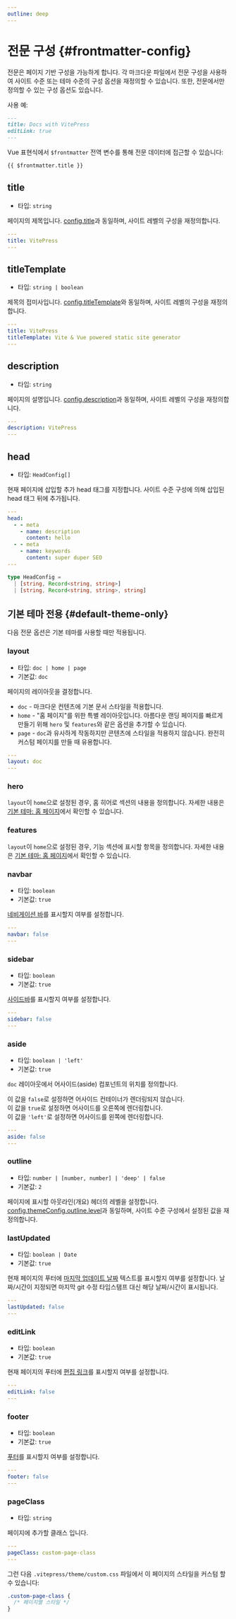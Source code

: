 ```yaml
---
outline: deep
---
```


# 전문 구성 {#frontmatter-config}

전문은 페이지 기반 구성을 가능하게 합니다. 각 마크다운 파일에서 전문 구성을 사용하여 사이트 수준 또는 테마 수준의 구성 옵션을 재정의할 수 있습니다. 또한, 전문에서만 정의할 수 있는 구성 옵션도 있습니다.

사용 예:

```md
---
title: Docs with VitePress
editLink: true
---
```

Vue 표현식에서 `$frontmatter` 전역 변수를 통해 전문 데이터에 접근할 수 있습니다:

```md
{{ $frontmatter.title }}
```

## title

- 타입: `string`

페이지의 제목입니다. [config.title](./site-config#title)과 동일하며, 사이트 레벨의 구성을 재정의합니다.

```yaml
---
title: VitePress
---
```

## titleTemplate

- 타입: `string | boolean`

제목의 접미사입니다. [config.titleTemplate](./site-config#titletemplate)와 동일하며, 사이트 레벨의 구성을 재정의합니다.

```yaml
---
title: VitePress
titleTemplate: Vite & Vue powered static site generator
---
```

## description

- 타입: `string`

페이지의 설명입니다. [config.description](./site-config#description)과 동일하며, 사이트 레벨의 구성을 재정의합니다.

```yaml
---
description: VitePress
---
```

## head

- 타입: `HeadConfig[]`

현재 페이지에 삽입할 추가 head 태그를 지정합니다. 사이트 수준 구성에 의해 삽입된 head 태그 뒤에 추가됩니다.

```yaml
---
head:
  - - meta
    - name: description
      content: hello
  - - meta
    - name: keywords
      content: super duper SEO
---
```

```ts
type HeadConfig =
  | [string, Record<string, string>]
  | [string, Record<string, string>, string]
```

## 기본 테마 전용 {#default-theme-only}

다음 전문 옵션은 기본 테마를 사용할 때만 적용됩니다.

### layout

- 타입: `doc | home | page`
- 기본값: `doc`

페이지의 레이아웃을 결정합니다.

- `doc` - 마크다운 컨텐츠에 기본 문서 스타일을 적용합니다.
- `home` - "홈 페이지"를 위한 특별 레이아웃입니다. 아름다운 랜딩 페이지를 빠르게 만들기 위해 `hero` 및 `features`와 같은 옵션을 추가할 수 있습니다.
- `page` - `doc`과 유사하게 작동하지만 콘텐츠에 스타일을 적용하지 않습니다. 완전히 커스텀 페이지를 만들 때 유용합니다.

```yaml
---
layout: doc
---
```

### hero <Badge type="info" text="홈 페이지 전용" />

`layout`이 `home`으로 설정된 경우, 홈 히어로 섹션의 내용을 정의합니다. 자세한 내용은 [기본 테마: 홈 페이지](./default-theme-home-page)에서 확인할 수 있습니다.

### features <Badge type="info" text="홈 페이지 전용" />

`layout`이 `home`으로 설정된 경우, 기능 섹션에 표시할 항목을 정의합니다. 자세한 내용은 [기본 테마: 홈 페이지](./default-theme-home-page)에서 확인할 수 있습니다.

### navbar

- 타입: `boolean`
- 기본값: `true`

[네비게이션 바](./default-theme-nav)를 표시할지 여부를 설정합니다.

```yaml
---
navbar: false
---
```

### sidebar

- 타입: `boolean`
- 기본값: `true`

[사이드바](./default-theme-sidebar)를 표시할지 여부를 설정합니다.

```yaml
---
sidebar: false
---
```

### aside

- 타입: `boolean | 'left'`
- 기본값: `true`

`doc` 레이아웃에서 어사이드(aside) 컴포넌트의 위치를 정의합니다.

이 값을 `false`로 설정하면 어사이드 컨테이너가 렌더링되지 않습니다.\
이 값을 `true`로 설정하면 어사이드를 오른쪽에 렌더링합니다.\
이 값을 `'left'`로 설정하면 어사이드를 왼쪽에 렌더링합니다.

```yaml
---
aside: false
---
```

### outline

- 타입: `number | [number, number] | 'deep' | false`
- 기본값: `2`

페이지에 표시할 아웃라인(개요) 헤더의 레벨을 설정합니다. [config.themeConfig.outline.level](./default-theme-config#outline)과 동일하며, 사이트 수준 구성에서 설정된 값을 재정의합니다.

### lastUpdated

- 타입: `boolean | Date`
- 기본값: `true`

현재 페이지의 푸터에 [마지막 업데이트 날짜](./default-theme-last-updated) 텍스트를 표시할지 여부를 설정합니다. 날짜/시간이 지정되면 마지막 git 수정 타임스탬프 대신 해당 날짜/시간이 표시됩니다.

```yaml
---
lastUpdated: false
---
```

### editLink

- 타입: `boolean`
- 기본값: `true`

현재 페이지의 푸터에 [편집 링크](./default-theme-edit-link)를 표시할지 여부를 설정합니다.

```yaml
---
editLink: false
---
```

### footer

- 타입: `boolean`
- 기본값: `true`

[푸터](./default-theme-footer)를 표시할지 여부를 설정합니다.

```yaml
---
footer: false
---
```

### pageClass

- 타입: `string`

페이지에 추가할 클래스 입니다.

```yaml
---
pageClass: custom-page-class
---
```

그런 다음 `.vitepress/theme/custom.css` 파일에서 이 페이지의 스타일을 커스텀 할 수 있습니다:

```css
.custom-page-class {
  /* 페이지별 스타일 */
}
```

